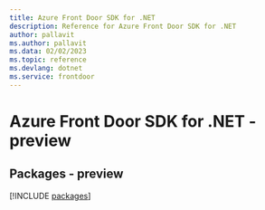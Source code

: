 ```yaml
---
title: Azure Front Door SDK for .NET
description: Reference for Azure Front Door SDK for .NET
author: pallavit
ms.author: pallavit
ms.data: 02/02/2023
ms.topic: reference
ms.devlang: dotnet
ms.service: frontdoor
---
```

# Azure Front Door SDK for .NET - preview
## Packages - preview
[!INCLUDE [packages](front-door-index.md)]